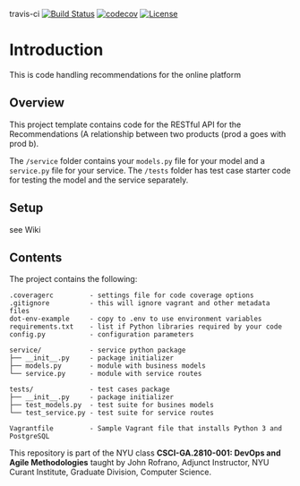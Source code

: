 travis-ci
[![Build Status](https://travis-ci.com/DEVOPSRECOMMENDATIONS/recommendations.svg?branch=main)](https://travis-ci.com/DEVOPSRECOMMENDATIONS/recommendations)
[![codecov](https://codecov.io/gh/DEVOPSRECOMMENDATIONS/recommendations/branch/main/graph/badge.svg?token=FMP5LMU05L)](https://codecov.io/gh/DEVOPSRECOMMENDATIONS/recommendations)
[![License](https://img.shields.io/badge/License-Apache%202.0-blue.svg)](https://opensource.org/licenses/Apache-2.0)

# Introduction

This is code handling recommendations for the online platform

## Overview

This project template contains code for the RESTful API for the Recommendations (A relationship between two products (prod a goes with prod b).

The `/service` folder contains your `models.py` file for your model and a `service.py` file for your service. The `/tests` folder has test case starter code for testing the model and the service separately. 

## Setup

see Wiki

## Contents

The project contains the following:

```text
.coveragerc         - settings file for code coverage options
.gitignore          - this will ignore vagrant and other metadata files
dot-env-example     - copy to .env to use environment variables
requirements.txt    - list if Python libraries required by your code
config.py           - configuration parameters

service/            - service python package
├── __init__.py     - package initializer
├── models.py       - module with business models
└── service.py      - module with service routes

tests/              - test cases package
├── __init__.py     - package initializer
├── test_models.py  - test suite for busines models
└── test_service.py - test suite for service routes

Vagrantfile         - Sample Vagrant file that installs Python 3 and PostgreSQL
```

This repository is part of the NYU class **CSCI-GA.2810-001: DevOps and Agile Methodologies** taught by John Rofrano, Adjunct Instructor, NYU Curant Institute, Graduate Division, Computer Science.

